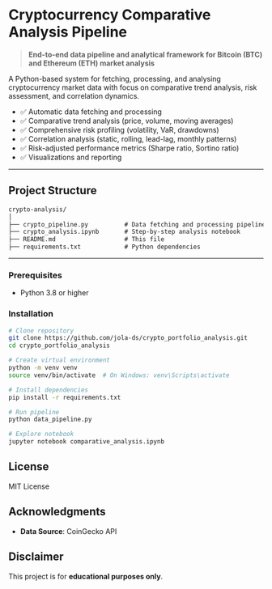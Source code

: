 # Cryptocurrency Comparative Analysis Pipeline

> **End-to-end data pipeline and analytical framework for Bitcoin (BTC) and Ethereum (ETH) market analysis**

A Python-based system for fetching, processing, and analysing cryptocurrency market data with focus on comparative trend analysis, risk assessment, and correlation dynamics.

- ✅ Automatic data fetching and processing
- ✅ Comparative trend analysis (price, volume, moving averages)
- ✅ Comprehensive risk profiling (volatility, VaR, drawdowns)
- ✅ Correlation analysis (static, rolling, lead-lag, monthly patterns)
- ✅ Risk-adjusted performance metrics (Sharpe ratio, Sortino ratio)
- ✅ Visualizations and reporting

---

## Project Structure

```txt
crypto-analysis/
│
├── crypto_pipeline.py          # Data fetching and processing pipeline
├── crypto_analysis.ipynb       # Step-by-step analysis notebook
├── README.md                   # This file
├── requirements.txt            # Python dependencies
```

---

### Prerequisites

- Python 3.8 or higher

### Installation

```bash
# Clone repository
git clone https://github.com/jola-ds/crypto_portfolio_analysis.git
cd crypto_portfolio_analysis
```

```bash
# Create virtual environment
python -m venv venv
source venv/bin/activate  # On Windows: venv\Scripts\activate
```

```bash
# Install dependencies
pip install -r requirements.txt
```

```bash
# Run pipeline
python data_pipeline.py
```

```bash
# Explore notebook
jupyter notebook comparative_analysis.ipynb
```

## License

MIT License

## Acknowledgments

- **Data Source**: CoinGecko API

## Disclaimer

This project is for **educational purposes only**.
